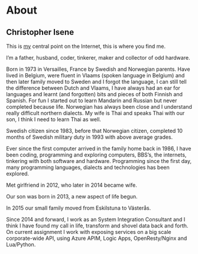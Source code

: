 # About

## Christopher Isene

This is [my](https://christopherisene.se/) central point on the Internet, this is where you find me.

I’m a father, husband, coder, tinkerer, maker and collector of odd hardware.

Born in 1973 in Versailles, France by Swedish and Norwegian parents. Have lived in Belgium, were fluent in Vlaams (spoken language in Belgium) and then later family moved to Sweden and I forgot the language, I can still tell the difference between Dutch and Vlaams, I have always had an ear for languages and learnt (and forgotten) bits and pieces of both Finnish and Spanish. For fun I started out to learn Mandarin and Russian but never completed because life. Norwegian has always been close and I understand really difficult northern dialects. My wife is Thai and speaks Thai with our son, I think I need to learn Thai as well.

Swedish citizen since 1983, before that Norwegian citizen, completed 10 months of Swedish military duty in 1993 with above average grades.

Ever since the first computer arrived in the family home back in 1986, I have been coding, programming and exploring computers, BBS’s, the internets, tinkering with both software and hardware. Programming since the first day, many programming languages, dialects and technologies has been explored.

Met girlfriend in 2012, who later in 2014 became wife.

Our son was born in 2013, a new aspect of life begun.

In 2015 our small family moved from Eskilstuna to Västerås.

Since 2014 and forward, I work as an System Integration Consultant and I think I have found my call in life, transform and shovel data back and forth. On current assignment I work with exposing services on a big scale corporate-wide API, using Azure APIM, Logic Apps, OpenResty/Nginx and Lua/Python.
